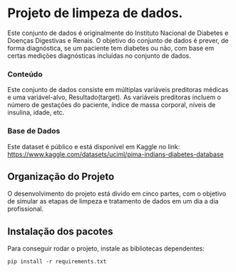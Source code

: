 # Projeto de limpeza de dados. 

Este conjunto de dados é originalmente do Instituto Nacional de Diabetes e Doenças Digestivas e Renais. 
O objetivo do conjunto de dados é prever, de forma diagnóstica, se um paciente tem diabetes ou não, com base em certas medições diagnósticas incluídas no conjunto de dados.
 
### Conteúdo

Este conjunto de dados consiste em múltiplas variáveis ​​preditoras médicas e uma variável-alvo, Resultado(target). As variáveis ​​​​preditoras incluem o número de gestações do paciente, índice de massa corporal, níveis de insulina, idade, etc.

### Base de Dados

Este dataset é público  e está disponível em Kaggle no link: https://www.kaggle.com/datasets/uciml/pima-indians-diabetes-database


## Organização do Projeto

O desenvolvimento do projeto está divido em cinco partes, com o objetivo de simular as etapas de limpeza e tratamento de dados em um dia a dia profissional. 

## Instalação dos pacotes

Para conseguir rodar o projeto, instale as bibliotecas dependentes:
```
pip install -r requirements.txt
```


